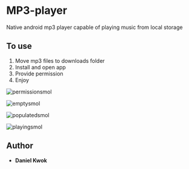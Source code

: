 # MP3-player
Native android mp3 player capable of playing music from local storage

## To use
1. Move mp3 files to downloads folder
2. Install and open app
3. Provide permission
4. Enjoy

![permissionsmol](https://user-images.githubusercontent.com/28213363/59404178-22ee3680-8dd8-11e9-8833-5d18551615f2.png)

![emptysmol](https://user-images.githubusercontent.com/28213363/59404177-22ee3680-8dd8-11e9-8023-e62530825c12.png)

![populatedsmol](https://user-images.githubusercontent.com/28213363/59404180-2386cd00-8dd8-11e9-9f77-3fe4e85b4070.png)

![playingsmol](https://user-images.githubusercontent.com/28213363/59404179-22ee3680-8dd8-11e9-80fe-d9d3fd7b3cf1.png)

## Author
- **Daniel Kwok**

